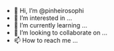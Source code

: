 - 👋 Hi, I’m @pinheirosophi
- 👀 I’m interested in ...
- 🌱 I’m currently learning ...
- 💞️ I’m looking to collaborate on ...
- 📫 How to reach me ...

<!---
pinheirosophi/pinheirosophi is a ✨ special ✨ repository because its `README.md` (this file) appears on your GitHub profile.
You can click the Preview link to take a look at your changes.
--->

